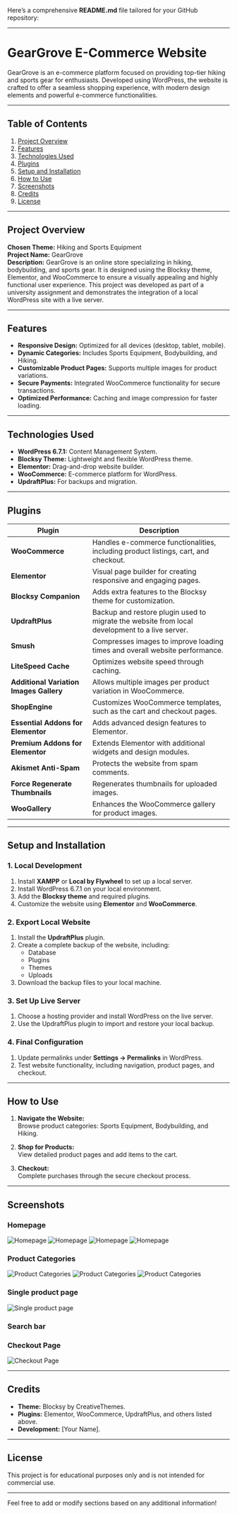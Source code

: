 Here’s a comprehensive **README.md** file tailored for your GitHub repository:

---

# GearGrove E-Commerce Website

GearGrove is an e-commerce platform focused on providing top-tier hiking and sports gear for enthusiasts. Developed using WordPress, the website is crafted to offer a seamless shopping experience, with modern design elements and powerful e-commerce functionalities.

---

## Table of Contents
1. [Project Overview](#project-overview)
2. [Features](#features)
3. [Technologies Used](#technologies-used)
4. [Plugins](#plugins)
5. [Setup and Installation](#setup-and-installation)
6. [How to Use](#how-to-use)
7. [Screenshots](#screenshots)
8. [Credits](#credits)
9. [License](#license)

---

## Project Overview

**Chosen Theme:** Hiking and Sports Equipment  
**Project Name:** GearGrove  
**Description:** GearGrove is an online store specializing in hiking, bodybuilding, and sports gear. It is designed using the Blocksy theme, Elementor, and WooCommerce to ensure a visually appealing and highly functional user experience. This project was developed as part of a university assignment and demonstrates the integration of a local WordPress site with a live server.

---

## Features

- **Responsive Design:** Optimized for all devices (desktop, tablet, mobile).
- **Dynamic Categories:** Includes Sports Equipment, Bodybuilding, and Hiking.
- **Customizable Product Pages:** Supports multiple images for product variations.
- **Secure Payments:** Integrated WooCommerce functionality for secure transactions.
- **Optimized Performance:** Caching and image compression for faster loading.

---

## Technologies Used

- **WordPress 6.7.1:** Content Management System.
- **Blocksy Theme:** Lightweight and flexible WordPress theme.
- **Elementor:** Drag-and-drop website builder.
- **WooCommerce:** E-commerce platform for WordPress.
- **UpdraftPlus:** For backups and migration.

---

## Plugins

| Plugin                                 | Description                                                                                                                                   |
|---------------------------------------|-----------------------------------------------------------------------------------------------------------------------------------------------|
| **WooCommerce**                        | Handles e-commerce functionalities, including product listings, cart, and checkout.                                                          |
| **Elementor**                          | Visual page builder for creating responsive and engaging pages.                                                                               |
| **Blocksy Companion**                  | Adds extra features to the Blocksy theme for customization.                                                                                   |
| **UpdraftPlus**                        | Backup and restore plugin used to migrate the website from local development to a live server.                                                |
| **Smush**                              | Compresses images to improve loading times and overall website performance.                                                                   |
| **LiteSpeed Cache**                    | Optimizes website speed through caching.                                                                                                      |
| **Additional Variation Images Gallery**| Allows multiple images per product variation in WooCommerce.                                                                                  |
| **ShopEngine**                         | Customizes WooCommerce templates, such as the cart and checkout pages.                                                                        |
| **Essential Addons for Elementor**     | Adds advanced design features to Elementor.                                                                                                   |
| **Premium Addons for Elementor**       | Extends Elementor with additional widgets and design modules.                                                                                 |
| **Akismet Anti-Spam**                  | Protects the website from spam comments.                                                                                                      |
| **Force Regenerate Thumbnails**        | Regenerates thumbnails for uploaded images.                                                                                                   |
| **WooGallery**                         | Enhances the WooCommerce gallery for product images.                                                                                          |

---

## Setup and Installation

### 1. Local Development
1. Install **XAMPP** or **Local by Flywheel** to set up a local server.
2. Install WordPress 6.7.1 on your local environment.
3. Add the **Blocksy theme** and required plugins.
4. Customize the website using **Elementor** and **WooCommerce**.

### 2. Export Local Website
1. Install the **UpdraftPlus** plugin.
2. Create a complete backup of the website, including:
   - Database
   - Plugins
   - Themes
   - Uploads
3. Download the backup files to your local machine.

### 3. Set Up Live Server
1. Choose a hosting provider and install WordPress on the live server.
2. Use the UpdraftPlus plugin to import and restore your local backup.

### 4. Final Configuration
1. Update permalinks under **Settings → Permalinks** in WordPress.
2. Test website functionality, including navigation, product pages, and checkout.

---

## How to Use

1. **Navigate the Website:**  
   Browse product categories: Sports Equipment, Bodybuilding, and Hiking.

2. **Shop for Products:**  
   View detailed product pages and add items to the cart.

3. **Checkout:**  
   Complete purchases through the secure checkout process.

---

## Screenshots

### Homepage
![Homepage](home.png)
![Homepage](home2.png)
![Homepage](home3.png)
![Homepage](footer.png)

### Product Categories
![Product Categories](sport_equipment.png)
![Product Categories](bodybuilding.png)
![Product Categories](hik.png)

### Single product page
![Single product page](single_product.png)
### Search bar 

### Checkout Page
![Checkout Page](screenshots/checkout.png)

---

## Credits

- **Theme:** Blocksy by CreativeThemes.
- **Plugins:** Elementor, WooCommerce, UpdraftPlus, and others listed above.
- **Development:** [Your Name].

---

## License

This project is for educational purposes only and is not intended for commercial use.  

---

Feel free to add or modify sections based on any additional information!
